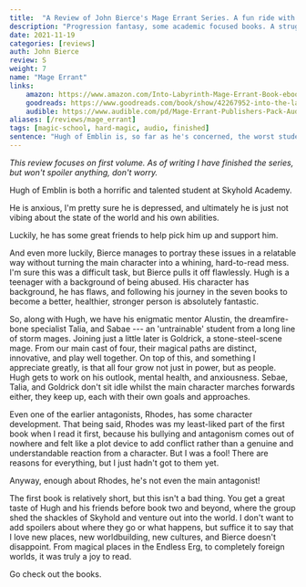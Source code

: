 ```yaml
---
title:  "A Review of John Bierce's Mage Errant Series. A fun ride with a likeable cast."
description: "Progression fantasy, some academic focused books. A struggling protagonist gets dragged into adventure. Characters are people who grow both in power, abilities, and as people. I appreciate this a lot."
date: 2021-11-19
categories: [reviews]
auth: John Bierce
review: S
weight: 7
name: "Mage Errant"
links:
    amazon: https://www.amazon.com/Into-Labyrinth-Mage-Errant-Book-ebook/dp/B07J675X2C
    goodreads: https://www.goodreads.com/book/show/42267952-into-the-labyrinth
    audible: https://www.audible.com/pd/Mage-Errant-Publishers-Pack-Audiobook/1774240130
aliases: [/reviews/mage_errant]
tags: [magic-school, hard-magic, audio, finished]
sentence: "Hugh of Emblin is, so far as he's concerned, the worst student that the Academy at Skyhold has ever seen."
---
```


*This review focuses on first volume. As of writing I have finished the series, but won't spoiler anything, don't worry.*

Hugh of Emblin is both a horrific and talented student at Skyhold Academy. 

He is anxious, I'm pretty sure he is depressed, and ultimately he is just not vibing about the state of the world and his own abilities.

Luckily, he has some great friends to help pick him up and support him.

And even more luckily, Bierce manages to portray these issues in a relatable way without turning the main character into a whining, hard-to-read mess. I'm sure this was a difficult task, but Bierce pulls it off flawlessly. Hugh is a teenager with a background of being abused. His character has background, he has flaws, and following his journey in the seven books to become a better, healthier, stronger person is absolutely fantastic.

So, along with Hugh, we have his enigmatic mentor Alustin, the dreamfire-bone specialist Talia, and Sabae --- an 'untrainable' student from a long line of storm mages. Joining just a little later is Goldrick, a stone-steel-scene mage. From our main cast of four, their magical paths are distinct, innovative, and play well together. On top of this, and something I appreciate greatly, is that all four grow not just in power, but as people. Hugh gets to work on his outlook, mental health, and anxiousness. Sebae, Talia, and Goldrick don't sit idle whilst the main character marches forwards either, they keep up, each with their own goals and approaches.

Even one of the earlier antagonists, Rhodes, has some character development. That being said, Rhodes was my least-liked part of the first book when I read it first, because his bullying and antagonism comes out of nowhere and felt like a plot device to add conflict rather than a genuine and understandable reaction from a character. But I was a fool! There are reasons for everything, but I just hadn't got to them yet.

Anyway, enough about Rhodes, he's not even the main antagonist!

The first book is relatively short, but this isn't a bad thing. You get a great taste of Hugh and his friends before book two and beyond, where the group shed the shackles of Skyhold and venture out into the world. I don't want to add spoilers about where they go or what happens, but suffice it to say that I love new places, new worldbuilding, new cultures, and Bierce doesn't disappoint. From magical places in the Endless Erg, to completely foreign worlds, it was truly a joy to read.

Go check out the books.